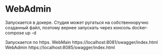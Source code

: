 # WebAdmin

Запускается в докере. Студия может ругаться на собственноручно созданный файл, поэтому вернее запускать через консоль 
docker-compose up -d

Запускается по https.
WebMain   https://localhost:8081/swagger/index.html
WebAdmin  https://localhost:8085/swagger/index.html
